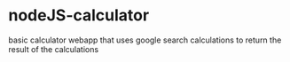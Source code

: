 nodeJS-calculator
=================

basic calculator webapp that uses google search calculations to return the result of the calculations
